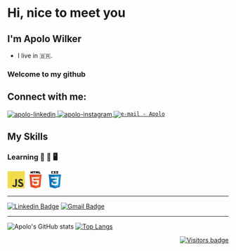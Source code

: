 # Hi, nice to meet you
## I'm Apolo Wilker
- I live in :brazil:.


### Welcome to my github

## Connect with me:

<a href="www.linkedin.com/in/apolowilker" target="_blank">
<img align="center" alt="apolo-linkedin" height ="35" width="45" src="https://www.flaticon.com/svg/static/icons/svg/1383/1383262.svg"
style="max-width:100%;">
</a>
<a href="https://https://www.instagram.com/adv.agora.dev/" target="_blank">
<img align="center" alt="apolo-instagram" height ="35" width="45" src="https://img.icons8.com/fluent/2x/instagram-new.png"
style="max-width:100%;">
</a>
<a href="mailto:apolowilkercarvalho@gmail.com">
  <code><img align="center" alt="e-mail - Apolo" width="32" src="https://www.flaticon.com/svg/static/icons/svg/324/324123.svg" /></code>
</a>

## My Skills
### Learning :abacus: :notebook: :desktop_computer:
  
<img src="https://raw.githubusercontent.com/devicons/devicon/master/icons/javascript/javascript-original.svg" alt="JavaScript" width="40" height="40" style="max-width:100%;"></img>
<img src="https://raw.githubusercontent.com/devicons/devicon/master/icons/html5/html5-original-wordmark.svg" alt="HTML" width="40" height="40" style="max-width:100%;"></img>
<img src="https://raw.githubusercontent.com/devicons/devicon/master/icons/css3/css3-original-wordmark.svg" alt="CSS" width="40" height="40" style="max-width:100%;"></img>

----

[![Linkedin Badge](https://img.shields.io/badge/-apolowiker-blue?style=flat-square&logo=Linkedin&logoColor=white&link=https://www.linkedin.com/in/apolowilker/)](https://www.linkedin.com/in/viniciusrma/)
[![Gmail Badge](https://img.shields.io/badge/-Gmail-c14438?style=flat-square&logo=Gmail&logoColor=white&link=mailto:wilkerapolocarvalho@gmail.com)](mailto:viniciusrma.dev@gmail.com)

----

![Apolo's GitHub stats](https://github-readme-stats.vercel.app/api?username=APOLOWILKER&theme=merko&show_icons=true)
[![Top Langs](https://github-readme-stats.vercel.app/api/top-langs/?username=APOLOWILKER)](https://github.com/APOLOWILKER/github-readme-stats)

<p align="right">
  <a href="https://badges.pufler.dev">
    <img src="https://badges.pufler.dev/visits/apolowilker/apolowilker" alt="Visitors badge" />
  </a>
</p>
<!---
APOLOWILKER/APOLOWILKER is a ✨ special ✨ repository because its `README.md` (this file) appears on your GitHub profile.
You can click the Preview link to take a look at your changes.

- 👋 Hi, I’m @APOLOWILKER
- 👀 I’m interested in ...
- 🌱 I’m currently learning ...
- 💞️ I’m looking to collaborate on ...
- 📫 How to reach me ...
--->
